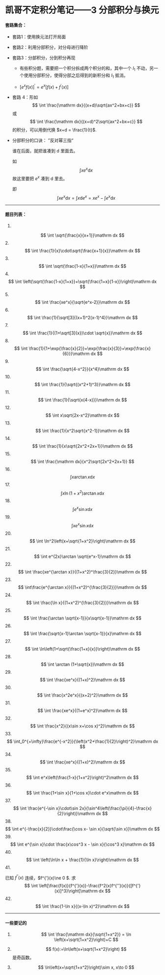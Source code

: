 # 凯哥不定积分笔记——3 分部积分与换元

#### 套路集合：

* 套路1：使用换元法打开局面

* 套路2：利用分部积分，对分母进行降阶

* 套路3：分部积分，分到积分再现

  * 有些积分题，需要把一个积分拆成两个积分的和，其中一个 $I_1$ 不动，另一个使用分部积分，使得分部之后得到的新积分和 $I_1$ 抵消。

  * $\left[e^xf(x)\right]^{'} = e^x\left[f(x)+f^{'}(x)\right]$

* 套路 4：形如 
  $$
  \int \frac{\mathrm dx}{(x+d)\sqrt{ax^2+bx+c}}
  $$
  或
  $$
  \int \frac{\mathrm dx}{(x+d)^2\sqrt{ax^2+bx+c}}
  $$
  的积分，可以用倒代换 $x+d = \frac{1}{t}$.

* 分部积分的口诀： ”反对幂三指“ 

  谁在后面，就把谁凑到 $\mathrm d$ 里面去。

  如
  $$
  \int xe^x\mathrm dx
  $$
  故这里要把 $e^x$ 凑到  $\mathrm d$ 里去。

  即
  $$
  \int xe^x\mathrm dx = \int x\mathrm de^x = xe^x-\int e^x \mathrm dx
  $$
  

----

#### 题目列表：

1.
$$
\int \sqrt{\frac{x}{x+1}}\mathrm dx
$$
2.
$$
\int \frac{1}{x}\cdot\sqrt{\frac{x+1}{x}}\mathrm dx
$$
3.
$$
\int \sqrt{\frac{1-x}{1+x}}\mathrm dx
$$
4.
$$
\int \left(\sqrt{\frac{1-x}{1+x}}+\sqrt{\frac{1+x}{1-x}}\right)\mathrm dx
$$
5.
$$
\int \frac{xe^x}{\sqrt{e^x-2}}\mathrm dx
$$
6.
$$
\int \frac{1}{\sqrt[3]{(x+1)^2(x-1)^4}}\mathrm dx
$$
7.
$$
\int \frac{1}{(1+\sqrt[3]{x})\cdot \sqrt{x}}\mathrm dx
$$
8.
$$
\int \frac{1}{1+\exp{\frac{x}{2}}+\exp{\frac{x}{3}}+\exp{\frac{x}{6}}}\mathrm dx
$$
9.
$$
\int \frac{\sqrt{4-x^2}}{x^4}\mathrm dx
$$
10.
$$
\int \frac{1}{\sqrt{(x^2+1)^3}}\mathrm dx
$$
11.
$$
\int \frac{1}{\sqrt{x(4-x)}}\mathrm dx
$$
12.
$$
\int x\sqrt{2x-x^2}\mathrm dx
$$
13.
$$
\int \frac{1}{x^2\sqrt{x^2-1}}\mathrm dx
$$
14.
$$
\int \frac{1}{x\sqrt{2x^2+2x+1}}\mathrm dx
$$
15.
$$
\int \frac{\mathrm dx}{x^2\sqrt{2x^2+2x+1}}
$$
16.
$$
\int x\arctan x \mathrm dx
$$
17.
$$
\int x\ln(1+x^2)\arctan x \mathrm dx
$$
18.
$$
\int e^x\sin x\mathrm dx
$$
19.
$$
\int xe^x\sin x\mathrm dx
$$
20.
$$
\int \ln^2\left(x+\sqrt{1+x^2}\right)\mathrm dx
$$
21.
$$
\int e^{2x}\arctan \sqrt{e^x-1}\mathrm dx
$$
22.
$$
\int \frac{xe^{\arctan x}}{(1+x^2)^\frac{3}{2}}\mathrm dx
$$
23.
$$
\int\frac{e^{\arctan x}}{(1+x^2)^{\frac{3}{2}}}\mathrm dx
$$
24.
$$
\int \frac{\ln x}{(1+x^2)^{\frac{3}{2}}}\mathrm dx
$$
25.
$$
\int \frac{\arctan \sqrt{x-1}}{x\sqrt{x-1}}\mathrm dx
$$
26.
$$
\int \frac{\sqrt{x-1}\arctan \sqrt{x-1}}{x}\mathrm dx
$$
27.
$$
\int \ln\left(1+\sqrt{\frac{1+x}{x}}\right)\mathrm dx
$$
28.
$$
\int \arctan (1+\sqrt{x})\mathrm dx
$$
29.
$$
\int \frac{xe^x}{(1+x)^2}\mathrm dx
$$
30.
$$
\int \frac{x^2e^x}{(x+2)^2}\mathrm dx
$$
31.
$$
\int \frac{xe^x}{(1+e^x)^2}\mathrm dx
$$
32.
$$
\int \frac{x^2}{(x\sin x+\cos x)^2}\mathrm dx
$$
33.
$$
\int_0^{+\infty}\frac{e^{-x^2}}{\left(x^2+\frac{1}{2}\right)^2}\mathrm dx
$$
34.
$$
\int \frac{xe^x}{(1+x)^2}\mathrm dx
$$
35.
$$
\int e^x\left(\frac{1-x}{1+x^2}\right)^2\mathrm dx
$$
36.
$$
\int \frac{1+\sin x}{1+\cos x}\cdot e^x\mathrm dx
$$
37.
$$
\int \frac{e^{-\sin x}\cdot\sin 2x}{\sin^4\left(\frac{\pi}{4}-\frac{x}{2}\right)}\mathrm dx
$$
38.
$$
\int e^{-\frac{x}{2}}\cdot\frac{\cos x- \sin x}{\sqrt{\sin x}}\mathrm dx
$$
39.
$$
\int e^{\sin x}\cdot \frac{x\cos^3 x - \sin x}{\cos^3 x}\mathrm dx
$$
40.
$$
\int \left(\ln\ln x + \frac{1}{\ln x}\right)\mathrm dx
$$
41.

已知 $f^{''}(x)$ 连续，$f^{'}(x)\ne 0 $. 求 
$$
\int \left[\frac{f(x)}{f^{'}(x)}-\frac{f^2(x)f^{''}(x)}{[f^{'}(x)]^3}\right]\mathrm dx
$$
42.
$$
\int \frac{1-\ln x}{(x-\ln x)^2}\mathrm dx
$$

----

#### 一些要记的

1. 
   $$
   \int \frac{\mathrm dx}{\sqrt{1+x^2}} = \ln \left(x+\sqrt{1+x^2}\right)+C
   $$

2. 
   $$
   f(x):=\ln\left(x+\sqrt{1+x^2}\right)
   $$
   是奇函数。

3. 
   $$
   \ln\left(x+\sqrt{1+x^2}\right)\sim x, x\to 0
   $$